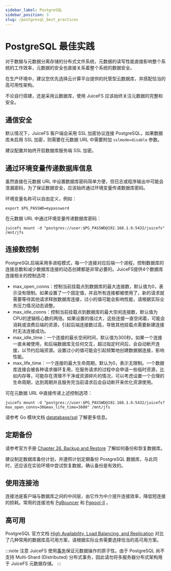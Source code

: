 ```yaml
---
sidebar_label: PostgreSQL
sidebar_position: 3
slug: /postgresql_best_practices
---
```

# PostgreSQL 最佳实践

对于数据与元数据分离存储的分布式文件系统，元数据的读写性能直接影响整个系统的工作效率，元数据的安全也直接关系着整个系统的数据安全。

在生产环境中，建议您优先选择云计算平台提供的托管型云数据库，并搭配恰当的高可用性架构。

不论自行搭建，还是采用云数据库，使用 JuiceFS 应该始终关注元数据的完整和安全。

## 通信安全

默认情况下，JuiceFS 客户端会采用 SSL 加密协议连接 PostgreSQL，如果数据库未启用 SSL 加密，则需要在元数据 URL 中需要附加 `sslmode=disable` 参数。

建议配置并始终开启数据库服务端 SSL 加密。

## 通过环境变量传递数据库信息

虽然直接在元数据 URL 中设置数据库密码简单方便，但日志或程序输出中可能会泄漏密码，为了保证数据安全，应该始终通过环境变量传递数据库密码。

环境变量名称可以自由定义，例如：

```shell
export $PG_PASSWD=mypassword
```

在元数据 URL 中通过环境变量传递数据库密码：

```shell
juicefs mount -d "postgres://user:$PG_PASSWD@192.168.1.6:5432/juicefs" /mnt/jfs
```

## 连接数控制

PostgreSQL后端采用多进程模式，每一个连接对应后端一个进程，控制数据库的连接总数和减少数据库连接的动态创建都是非常必要的。JuiceFS提供4个数据库连接相关的控制选项：

- max_open_conns：控制当前挂载点到数据库的最大连接数，默认值为0，表示没有限制。如果设置了一个固定值，并且所有连接都被使用了，新的请求就需要等待其他请求释放数据库连接，过小的值可能会影响性能，请根据实际业务压力情况动态调整。
- max_idle_conns：控制当前挂载点到数据库的最大空闲连接数，默认值为CPU的逻辑核心数的两倍。如果设置的值过大，这些连接一直空闲着，可能会消耗或浪费后端的资源，引起后端连接数过高，导致其他挂载点需要新建连接时无法连接成功。
- max_idle_time：一个连接的最长空闲时间，默认值为300秒。如果一个连接一直未被使用，和后端数据库无任何交互，超过指定时间后，会自动断开连接，以节约后端资源。设置过小的值可能会引起频繁地创建数据据连接，影响性能。
- max_life_time：一个连接的最大生命周期，默认为0，表示无限制。一个数据库连接会被各种请求循环复用，在服务请求的过程中会申请一些临时资源，比如内存等，可能存在清理不干净或资源碎片的情况，可以考虑设置一个合理的生命周期，达到周期并且服务完当前请求后会自动断开来优化资源使用。

可在元数据 URL 中直接传递上述控制选项：

```shell
juicefs mount -d "postgres://user:$PG_PASSWD@192.168.1.6:5432/juicefs?max_open_conns=30&max_life_time=3600" /mnt/jfs
```

请参考 Go 模块文档 [datatabase/sql](https://pkg.go.dev/database/sql#SetConnMaxIdleTime) 了解更多信息。

## 定期备份

请参考官方手册 [Chapter 26. Backup and Restore](https://www.postgresql.org/docs/current/backup.html) 了解如何备份和恢复数据库。

建议制定数据库备份计划，并遵照计划定期备份 PostgreSQL 数据库，与此同时，还应该在实验环境中尝试恢复数据，确认备份是有效的。

## 使用连接池

连接池是客户端与数据库之间的中间层，由它作为中介提升连接效率，降低短连接的损耗。常用的连接池有 [PgBouncer](https://www.pgbouncer.org) 和 [Pgpool-II](https://www.pgpool.net) 。

## 高可用

PostgreSQL 官方文档 [High Availability, Load Balancing, and Replication](https://www.postgresql.org/docs/current/different-replication-solutions.html) 对比了几种常用的数据库高可用方案，请根据实际业务需要选择恰当的高可用方案。

:::note 注意
JuiceFS 使用[事务](https://www.postgresql.org/docs/current/tutorial-transactions.html)保证元数据操作的原子性。由于 PostgreSQL 尚不支持 Multi-Shard (Distributed) 分布式事务，因此请勿将多服务器分布式架构用于 JuiceFS 元数据存储。
:::
